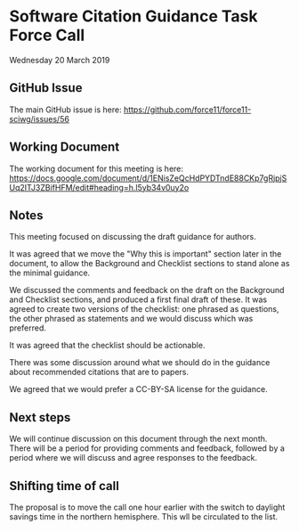# Software Citation Guidance Task Force Call

Wednesday 20 March 2019

## GitHub Issue

The main GitHub issue is here:
https://github.com/force11/force11-sciwg/issues/56

## Working Document

The working document for this meeting is here: https://docs.google.com/document/d/1ENisZeQcHdPYDTndE88CKp7gRjpjSUq2ITJ3ZBifHFM/edit#heading=h.l5yb34v0uy2o

## Notes

This meeting focused on discussing the draft guidance for authors.

It was agreed that we move the "Why this is important" section later in the document, to allow the Background and Checklist sections to stand alone as the minimal guidance.

We discussed the comments and feedback on the draft on the Background and Checklist sections, and produced a first final draft of these. It was agreed to create two versions of the checklist: one phrased as questions, the other phrased as statements and we would discuss which was preferred.

It was agreed that the checklist should be actionable.

There was some discussion around what we should do in the guidance about recommended citations that are to papers.

We agreed that we would prefer a CC-BY-SA license for the guidance.

## Next steps

We will continue discussion on this document through the next month. There will be a period for providing comments and feedback, followed by a period where we will discuss and agree responses to the feedback.

## Shifting time of call

The proposal is to move the call one hour earlier with the switch to daylight savings time in the northern hemisphere. This wll be circulated to the list.



